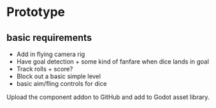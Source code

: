 # Prototype
## basic requirements
- Add in flying camera rig
- Have goal detection + some kind of fanfare when dice lands in goal
- Track rolls + score?
- Block out a basic simple level
- basic aim/fling controls for dice


Upload the component addon to GitHub and add to Godot asset library. 